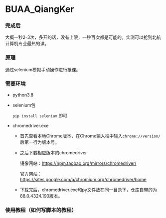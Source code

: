 # BUAA_QiangKer

### 完成后

大概一秒2-3次，多开的话，没有上限，一秒百次都是可能的。实测可以抢到北航计算机专业最热的课。

### 原理

通过selenium模拟手动操作进行抢课。

### 需要环境

+ python3.8

+ selenium包

  `pip install selenium` 即可

+ chromedriver.exe

  + 首先查看本地Chrome版本，在Chrome输入栏中输入`chrome://version/`后第一行为版本号。

  + 之后下载相应版本的chromedriver

    镜像网站：https://npm.taobao.org/mirrors/chromedriver/

    官方网站：https://sites.google.com/a/chromium.org/chromedriver/home
    
  + 下载完后，chromedriver.exe和py文件放在同一目录下，仓库自带的为88.0.4324.190版本。

### ~~使用教程~~（如何写脚本的教程）

